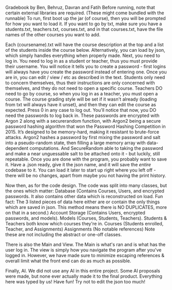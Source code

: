 Gradebook by Ben, Behruz, Davran and Fatih
Before running, note that certain external libraries are required. (These might come bundled with the runnable)
To run, first boot up the jar (of course), then you will be prompted for how you want to load it.
If you want to go by txt, make sure you have a students.txt, teachers.txt, courses.txt, and in that courses.txt, have the file names of the other courses you want to add.

Each (coursename).txt will have the course description at the top and a list of the students inside the course below.
Alternatively, you can load by json, which simply handles everything when properly made.
Next, you need to log in. You need to log in as a student or teacher, thus you must provide their username. You will notice it tells you to create a password - first logins will always have you create the password instead of entering one.
Once you are in, you can edit / view / etc as described in the text. Students only need to concern themselves, thus their instructions are only concerned with themselves, and they do not need to open a specific course.
Teachers DO need to go by course, so when you log in as a teacher, you must open a course. The course grading style will be set if it wasn't already (loading from txt will always have it unset), and then they can edit the course as expected.
Press 0 in any case to log out.
You'll notice that now, you DO need the passwords to log back in. These passwords are encrypted with Argon 2 along with a securerandom function, with Argon2 being a secure password hashing algorithm that won the Password Hashing Competition in 2015. It’s designed to be memory-hard, making it resistant to brute-force attacks. Argon2 hashes a password by first mixing the password and salt into a pseudo-random state, then filling a large memory array with data-dependent computations. And SecureRandom able to taking the password and make a near unguessable salt to be attached onto it - but luckily, still repeatable.
Once you are done with the program, you probably want to save it. Have a .json ready, give it the json name, and it will save the *entire* codebase to it. You can load it later to start up right where you left off - there will be no changes, apart from maybe you not having the print history.

Now then, as for the code design.
The code was split into many classes, but the ones which matter:
Database (Contains Courses, Users, and encrypted passwords. It also contains other data which is reconstructed on load. Fun fact: The 3 listed pieces of data here either are or contain the only things which are saved in json. This method means there is NO DUPLICATES, more on that in a second.)
Account Storage (Contains Users, encrypted passwords, and models).
Models (Courses, Students, Teachers).
Students & Teachers both know which courses they're in.
Courses (Students enrolled, Teacher, and Assignments)
Assignments (No notable references)
Note these are not including the abstract or one-off classes.

There is also the Main and View. The Main is what's ran and is what has the user log in. The view is simply how you navigate the program after you've logged in. However, we have made sure to minimize escaping references & overall limit what the front end can do as much as possible.

Finally, AI. We did not use any AI in this entire project. Some AI proposals were made, but none ever actually made it to the final product. Everything here was typed by us!
Have fun! Try not to edit the json too much!
